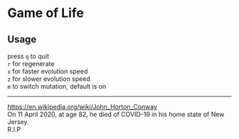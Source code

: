 # Game of Life

## Usage

press `q` to quit  
`r` for regenerate  
`x` for faster evolution speed  
`z` for slower evolution speed  
`m` to switch mutation, default is on

<hr>

https://en.wikipedia.org/wiki/John_Horton_Conway  
On 11 April 2020, at age 82, he died of COVID-19 in his home state of New Jersey.  
R.I.P  
